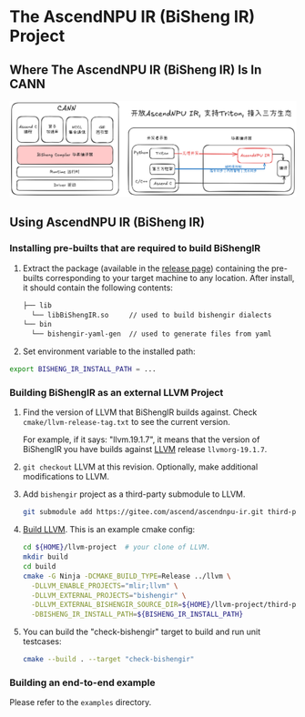 # The AscendNPU IR (BiSheng IR) Project

## Where The AscendNPU IR (BiSheng IR) Is In CANN

![](./doc/pic/ascendnpu-ir-in-cann.png)

## Using AscendNPU IR (BiSheng IR)

### Installing pre-builts that are required to build BiShengIR

1. Extract the package (available in the [release page](https://gitee.com/ascend/ascendnpu-ir/releases)) containing the pre-builts corresponding to your target machine to any location. After install, it should contain the following contents:

   ```bash
   ├── lib
     └── libBiShengIR.so     // used to build bishengir dialects
   └── bin
     └── bishengir-yaml-gen  // used to generate files from yaml
   ```

2. Set environment variable to the installed path:

  ```bash
  export BISHENG_IR_INSTALL_PATH = ...
  ```

### Building BiShengIR as an external LLVM Project

1. Find the version of LLVM that BiShengIR builds against. Check `cmake/llvm-release-tag.txt` to see the current version.
  
    For example, if it says: "llvm.19.1.7", it means that the version of BiShengIR you have builds against [LLVM](https://github.com/llvm/llvm-project/tree/llvmorg-19.1.7) release `llvmorg-19.1.7`.

2. `git checkout` LLVM at this revision. Optionally, make additional modifications to LLVM.

3. Add `bishengir` project as a third-party submodule to LLVM.

    ```bash
    git submodule add https://gitee.com/ascend/ascendnpu-ir.git third-party/bishengir
    ```

4. [Build LLVM](https://llvm.org/docs/CMake.html). This is an example cmake config:

    ```bash
    cd ${HOME}/llvm-project  # your clone of LLVM.
    mkdir build
    cd build
    cmake -G Ninja -DCMAKE_BUILD_TYPE=Release ../llvm \
      -DLLVM_ENABLE_PROJECTS="mlir;llvm" \
      -DLLVM_EXTERNAL_PROJECTS="bishengir" \
      -DLLVM_EXTERNAL_BISHENGIR_SOURCE_DIR=${HOME}/llvm-project/third-party/bishengir \
      -DBISHENG_IR_INSTALL_PATH=${BISHENG_IR_INSTALL_PATH}
    ```

5. You can build the "check-bishengir" target to build and run unit testcases:

   ```bash
   cmake --build . --target "check-bishengir"
   ```

### Building an end-to-end example

Please refer to the `examples` directory.